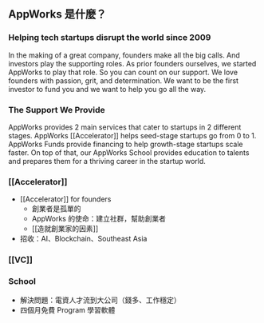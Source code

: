 ## AppWorks 是什麼？

### Helping tech startups disrupt the world since 2009

In the making of a great company, founders make all the big calls. And investors play the supporting roles. As prior founders ourselves, we started AppWorks to play that role. So you can count on our support. We love founders with passion, grit, and determination. We want to be the first investor to fund you and we want to help you go all the way.
### The Support We Provide

AppWorks provides 2 main services that cater to startups in 2 different stages. AppWorks [[Accelerator]] helps seed-stage startups go from 0 to 1. AppWorks Funds provide financing to help growth-stage startups scale faster. On top of that, our AppWorks School provides education to talents and prepares them for a thriving career in the startup world.
### [[Accelerator]]
- [[Accelerator]] for founders
	- 創業者是孤單的
	- AppWorks 的使命：建立社群，幫助創業者
	- [[造就創業家的因素]]
- 招收：AI、Blockchain、Southeast Asia
### [[VC]]


### School
- 解決問題：電資人才流到大公司（錢多、工作穩定）
- 四個月免費 Program 學習軟體

